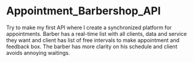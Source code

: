 # Appointment_Barbershop_API
Try to make my first API where I create a synchronized platform for appointments. 
Barber has a real-time list with all clients, data and service they want and client has list of free intervals to make appointment and feedback box. 
The barber has more clarity on his schedule and client avoids annoying waitings. 
